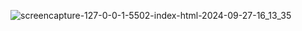 ![screencapture-127-0-0-1-5502-index-html-2024-09-27-16_13_35](https://github.com/user-attachments/assets/72fedf76-fd1c-48f4-96df-f082b6f73684)
